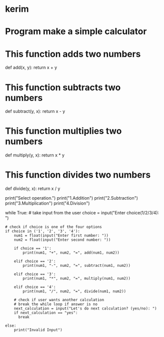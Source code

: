 # kerim
# Program make a simple calculator

# This function adds two numbers
def add(x, y):
    return x + y

# This function subtracts two numbers
def subtract(y, x):
    return x - y

# This function multiplies two numbers
def multiply(y, x):
    return x * y

# This function divides two numbers
def divide(y, x):
    return x / y


print("Select operation.")
print("1.Addition")
print("2.Subtraction")
print("3.Multiplication")
print("4.Division")

while True:
    # take input from the user
    choice = input("Enter choice(1/2/3/4): ")

    # check if choice is one of the four options
    if choice in ('1', '2', '3', '4'):
        num1 = float(input("Enter first number: "))
        num2 = float(input("Enter second number: "))

        if choice == '1':
            print(num1, "+", num2, "=", add(num1, num2))

        elif choice == '2':
            print(num1, "-", num2, "=", subtract(num1, num2))

        elif choice == '3':
            print(num1, "*", num2, "=", multiply(num1, num2))

        elif choice == '4':
            print(num1, "/", num2, "=", divide(num1, num2))
        
        # check if user wants another calculation
        # break the while loop if answer is no
        next_calculation = input("Let's do next calculation? (yes/no): ")
        if next_calculation == "yes":
          break
    
    else:
        print("Invalid Input")
